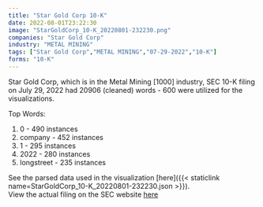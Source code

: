 ```yaml
---
title: "Star Gold Corp 10-K"
date: 2022-08-01T23:22:30
image: "StarGoldCorp_10-K_20220801-232230.png"
companies: "Star Gold Corp"
industry: "METAL MINING"
tags: ["Star Gold Corp","METAL MINING","07-29-2022","10-K"]
forms: "10-K"
---
```

Star Gold Corp, which is in the Metal Mining [1000] industry, SEC 10-K filing on July 29, 2022 had 20906 (cleaned) words - 600 were utilized for the visualizations.

Top Words:
1. 0 - 490 instances
2. company - 452 instances
3. 1 - 295 instances
4. 2022 - 280 instances
5. longstreet - 235 instances


See the parsed data used in the visualization [here]({{< staticlink name=StarGoldCorp_10-K_20220801-232230.json >}}).  
View the actual filing on the SEC website [here](https://www.sec.gov/Archives/edgar/data/1401835/0001199835-22-000426.txt)